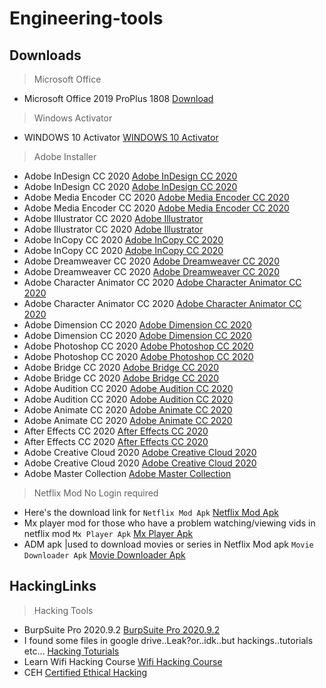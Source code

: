 # Engineering-tools
## Downloads

> Microsoft Office
* Microsoft Office 2019 ProPlus 1808 [Download](https://drive.google.com/drive/folders/1UbDbRhAXpYfQmooUdg0Hru687oZYRuKR)

> Windows Activator
* WINDOWS 10 Activator [WINDOWS 10 Activator][20]

>Adobe Installer

* Adobe InDesign CC 2020 [Adobe InDesign CC 2020][100]
* Adobe InDesign CC 2020 [Adobe InDesign CC 2020][101]
* Adobe Media Encoder CC 2020 [Adobe Media Encoder CC 2020][102]
* Adobe Media Encoder CC 2020 [Adobe Media Encoder CC 2020][103]
* Adobe Illustrator CC 2020 [Adobe Illustrator][104]
* Adobe Illustrator CC 2020 [Adobe Illustrator][105]
* Adobe InCopy CC 2020 [Adobe InCopy CC 2020][106]
* Adobe InCopy CC 2020 [Adobe InCopy CC 2020][107]
* Adobe Dreamweaver CC 2020 [Adobe Dreamweaver CC 2020][108]
* Adobe Dreamweaver CC 2020 [Adobe Dreamweaver CC 2020][109]
* Adobe Character Animator CC 2020 [Adobe Character Animator CC 2020][110]
* Adobe Character Animator CC 2020 [Adobe Character Animator CC 2020][111]
* Adobe Dimension CC 2020 [Adobe Dimension CC 2020][112]
* Adobe Dimension CC 2020 [Adobe Dimension CC 2020][113]
* Adobe Photoshop CC 2020 [Adobe Photoshop CC 2020][114]
* Adobe Photoshop CC 2020 [Adobe Photoshop CC 2020][115]
* Adobe Bridge CC 2020 [Adobe Bridge CC 2020][116]
* Adobe Bridge CC 2020 [Adobe Bridge CC 2020][117]
* Adobe Audition CC 2020 [Adobe Audition CC 2020 ][118]
* Adobe Audition CC 2020 [Adobe Audition CC 2020 ][119]
* Adobe Animate CC 2020 [Adobe Animate CC 2020][120]
* Adobe Animate CC 2020 [Adobe Animate CC 2020][121]
* After Effects CC 2020 [After Effects CC 2020][122]
* After Effects CC 2020 [After Effects CC 2020][123]
* Adobe Creative Cloud 2020 [Adobe Creative Cloud 2020 ][124]
* Adobe Creative Cloud 2020 [Adobe Creative Cloud 2020 ][125]
* Adobe Master Collection [Adobe Master Collection][126]



>Netflix Mod No Login required
* Here's the download link for `Netflix Mod Apk` [Netflix Mod Apk][10]
* Mx player mod for those who have a problem watching/viewing vids in netflix mod `Mx Player Apk` [Mx Player Apk][11]
* ADM apk |used to download movies or series in Netflix Mod apk `Movie Downloader Apk` [Movie Downloader Apk][12]

## HackingLinks
> Hacking Tools

* BurpSuite Pro 2020.9.2 [BurpSuite Pro 2020.9.2][203]
* I found some files in google drive..Leak?or..idk..but hackings..tutorials etc... [Hacking Toturials][200]
* Learn Wifi Hacking Course [Wifi Hacking Course][202]
* CEH [Certified Ethical Hacking][201]


[//]: #ImageLinks
[01]: #
[02]: #
[03]: #


[//]: #WindowsActivator
[20]: https://drive.google.com/file/d/1UEPPJF_cm0Vj-Ej2JjUAv9LgjZ3dtKRG/view?usp=sharing
[21]: #
[22]: #
[23]: #
[24]: #
[25]: #


[//]: #Netflix
[10]: https://drive.google.com/file/d/1AL_L6uyLKjlQLYSVemIYAvCv65PIIf4D/view?usp=sharing
[11]: https://drive.google.com/file/d/1nbIzREncYzVXeZTWwAFMn0cQwm9yELya/view?usp=sharing
[12]: https://drive.google.com/file/d/1WW4nYTZvGU66vi7MLkWE4aJz90veHCLB/view?usp=sharing


[//]: #AdobeInstaller
[100]: https://drive.google.com/file/d/1cRhjvUbx-1z4asRM15cZXWQK2u1wNxZF/view
[101]: https://mega.nz/file/LIYiAIAR#zYZMRFD75X-YTX1uDH4lS3IrjKrafWEzNtmj-N--qkg
[102]: https://drive.google.com/file/d/11OmdXf0O04PsQ9p9oqe5jxiHigZ8cGtX/view
[103]: https://mega.nz/file/DZZSyCSA#HAO1svFuom4vVcEXomKVoL11z9iUCMCE2n-2IS82mrw
[104]: https://drive.google.com/uc?id=18YHfSjolFr080pc0PvXZfRgt9-MxO8-H&export=download
[105]: https://mega.nz/file/WJIQUIKY#-74gHcMRbYd0ENF4JGapIbIKOm-TKzObxAekg5W10no
[106]: https://drive.google.com/file/d/1ZKMf7qAdF2vEnMcvVeVZunv8lrIK8fTG/view
[107]: https://mega.nz/file/bFYUlIAB#-X2Q1gMA3E18FRPL_aobZWHUM1qYKxEf_b01RIKqBQk
[108]: https://drive.google.com/file/d/1u2SXGezUz63NHIaEebIdjqmlyWxc3Va4/view
[109]: https://mega.nz/file/qRBiHC5R#wzcrAYiBb2dpxojB2MHN_0NTwnfTb_7L-pq-vYNVWIo
[110]: https://drive.google.com/file/d/1-7nQzSF2o7LXtpqleL8BHQEGFnS4qfni/view
[111]: https://mega.nz/file/7FAAgI5T#0fDjZLV8rTN8pm6SOdlU5SX-m3w1pZ8jyxEqKrR_7x8
[112]: https://drive.google.com/file/d/1oZKdDTmnmEjExBOnX1pOTxVE73iUIgeA/view
[113]: https://mega.nz/file/rJQ00AKa#gTPUj1ng0NLTjlbVn5I8YrxKRMDOEr1CLt7t3lYLYRE
[114]: https://drive.google.com/uc?id=1KFJrGGg2RkVUoE4j3wB-Hj7M7xT6iYNe&
[115]: https://mega.nz/file/WQQg3aSb#EZOdm2xI5fWShJ4ABesKjwGajsYg_czP7sU-YQXzCfg
[116]: https://drive.google.com/file/d/1T9XL9HA6M1NS-uTzKgki_GV8ls6m9W2P/view
[117]: https://mega.nz/file/nEJ0hYLI#wosu4YYq2nTPl2Vp2Z4Wc0l6T0rOOo1b_i6b3BO-HwI
[118]: https://drive.google.com/file/d/1yF3eQoF78fqNKbKnxmNUyT1gsnvzwApe/view
[119]: https://mega.nz/file/zAAwSYpR#OY5fsMvs5Bnx2QiNB4_qnAl_u-Vizh3JBH9kxVlcR6k
[120]: https://drive.google.com/file/d/13TtxxODJxY8fBkxxC-JeeHZMKMvZjgmF/view
[121]: https://mega.nz/file/jAI00ITZ#pOr0Nfc_WMWV-mkriSlhuM_2se2y22lSWP5vPMNnpZw
[122]: https://drive.google.com/uc?id=1NIi6-GT7yFSW97Fc_GNNDkySY880CsWQ&export=download
[123]: https://mega.nz/file/nMZACQaS#PkXAPIEta88BnT5p6YJWcn3TCgWF8rtd-UbEqnTbb0o
[124]: https://drive.google.com/file/d/16QLJaEtdiVl_ztPje9Goz1AGL6yti9ul/view
[125]: https://mega.nz/file/iRAywIbI#wMzCAnxD9Eyzs5NeIFOUscVWdxAFnte-Nl4Nl1HeLYQ
[126]: https://mega.nz/folder/D9oS2QYQ#ioq2fTf2fgbCTVYBX18pxg

[//]: #HackingLinks
[200]: https://drive.google.com/drive/folders/1bDskz-U39RMeimQuiWXEkl18AZlTnlO2
[201]: https://drive.google.com/drive/folders/18uplnigsTyLHFwEBiY2vcHDYQfFo4NVf
[202]: https://drive.google.com/drive/folders/1-2BzL5wq053NDORK_CIS1BcrOpD2Lnmk
[203]: https://mega.nz/folder/yRkGHBwQ#r5a8fxZSEJ_HGnxZ7eZ39Q
[204]: #
[205]: #
[206]: #
[207]: #
[208]: #
[209]: #
[2010]:#
[2011]:https://www.diskpart.com/download-home.html


[//]: #AddonLinks
[18]: #
[19]: #
[20]: #


